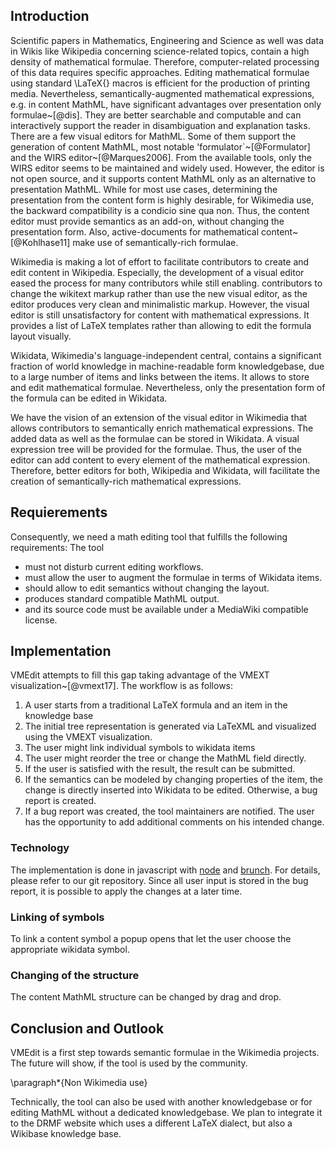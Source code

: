 ## Introduction

Scientific papers in Mathematics, Engineering and Science as well was data in Wikis like Wikipedia concerning science-related topics, contain a high density of mathematical formulae.
Therefore, computer-related processing of this data requires specific approaches. Editing mathematical formulae using standard \LaTeX{} macros is efficient for the production of printing media.
Nevertheless, semantically-augmented mathematical expressions, e.g. in content MathML, have significant advantages over presentation only formulae~[@dis].
They are better searchable and computable and can interactively support the reader in disambiguation and explanation tasks.
There are a few visual editors for MathML. Some of them support the generation of content MathML, most notable 'formulator`~[@Formulator] and the WIRS editor~[@Marques2006].
From the available tools, only the WIRS editor seems to be maintained and widely used.
However, the editor is not open source, and it supports content MathML only as an alternative to presentation MathML.
While for most use cases, determining the presentation from the content form is highly desirable, for Wikimedia use, the backward compatibility is a condicio sine qua non.
Thus, the content editor must provide semantics as an add-on, without changing the presentation form.
Also, active-documents for mathematical content~[@Kohlhase11] make use of semantically-rich formulae.

Wikimedia is making a lot of effort to facilitate contributors to create and edit content in Wikipedia.
Especially, the development of a visual editor eased the process for many contributors while still enabling. contributors to change the wikitext markup rather than use the new visual editor, as the editor produces very clean and minimalistic markup.
However, the visual editor is still unsatisfactory for content with mathematical expressions. It provides a list of LaTeX templates rather than allowing to edit the formula layout visually.

Wikidata, Wikimedia's language-independent central, contains a significant fraction of world knowledge in machine-readable form knowledgebase, due to a large number of items and links between the items.
It allows to store and edit mathematical formulae.
Nevertheless, only the presentation form of the formula can be edited in Wikidata. 

We have the vision of an extension of the visual editor in Wikimedia that allows contributors to semantically enrich mathematical expressions.
The added data as well as the formulae can be stored in Wikidata.
A visual expression tree will be provided for the formulae.
Thus, the user of the editor can add content to every element of the mathematical expression.
Therefore, better editors for both, Wikipedia and Wikidata, will facilitate the creation of semantically-rich mathematical expressions.

## Requierements
Consequently, we need a math editing tool that fulfills the following requirements:
The tool

* must not disturb current editing workflows.
* must allow the user to augment the formulae in terms of Wikidata items.
* should allow to edit semantics without changing the layout.
* produces standard compatible MathML output.
* and its source code must be available under a MediaWiki compatible license.


## Implementation
VMEdit attempts to fill this gap taking advantage of the VMEXT visualization~[@vmext17].
The workflow is as follows:

1. A user starts from a traditional LaTeX formula and an item in the knowledge base
2. The initial tree representation is generated via LaTeXML and visualized using the VMEXT visualization.
3. The user might link individual symbols to wikidata items
4. The user might reorder the tree or change the MathML field directly.
5. If the user is satisfied with the result, the result can be submitted.
6. If the semantics can be modeled by changing properties of the item, the change is directly inserted into Wikidata to be edited. Otherwise, a bug report is created.
7. If a bug report was created, the tool maintainers are notified. The user has the opportunity to add additional comments on his intended change.

### Technology

The implementation is done in javascript with [node](https://nodejs.org) and [brunch](https://brunch.io).
For details, please refer to our git repository.
Since all user input is stored in the bug report, it is possible to apply the changes at a later time.

### Linking of symbols
To link a content symbol a popup opens that let the user choose the appropriate wikidata symbol.

### Changing of the structure
The content MathML structure can be changed by drag and drop.


## Conclusion and Outlook

VMEdit is a first step towards semantic formulae in the Wikimedia projects.
The future will show, if the tool is used by the community.

\paragraph*{Non Wikimedia use}

Technically, the tool can also be used with another knowledgebase or for editing MathML without a dedicated knowledgebase.
We plan to integrate it to the DRMF website which uses a different LaTeX dialect, but also a Wikibase knowledge base.

